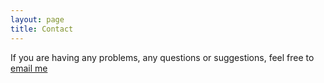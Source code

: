 ```yaml
---
layout: page
title: Contact
---
```


If you are having any problems, any questions or suggestions, feel free to [email me](lijenniferx@gmail.com)
